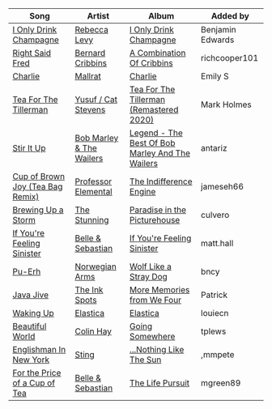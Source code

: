 | Song | Artist | Album | Added by |
|-|-|-|-|
| [I Only Drink Champagne](https://open.spotify.com/track/34jplcpSmWZzti1KbfuyZw) | [Rebecca Levy](https://open.spotify.com/artist/4nskIG5VkuYcUXhlSVDHaG) | [I Only Drink Champagne](https://open.spotify.com/album/5oYgSckWFwV7C6J1M8DaX6) | Benjamin Edwards |
| [Right Said Fred](https://open.spotify.com/track/6iPWeSBNyFjM07shPxuUup) | [Bernard Cribbins](https://open.spotify.com/artist/6XAyJtffF6kyT6wybicn1d) | [A Combination Of Cribbins](https://open.spotify.com/album/6QsNkxMj1d3WdQuASlDwcO) | richcooper101 |
| [Charlie](https://open.spotify.com/track/6SPOM20nWbQSBvTwzgIzqg) | [Mallrat](https://open.spotify.com/artist/4OSArit7O2Jaj4mgf3YN7A) | [Charlie](https://open.spotify.com/album/5p3g2nCVAeUIXzhBtTYWux) | Emily S |
| [Tea For The Tillerman](https://open.spotify.com/track/26uDUal1TkjwwOaQQt1Uwy) | [Yusuf / Cat Stevens](https://open.spotify.com/artist/08F3Y3SctIlsOEmKd6dnH8) | [Tea For The Tillerman (Remastered 2020)](https://open.spotify.com/album/44VxbAytHpVi3Rq8hRhild) | Mark Holmes |
| [Stir It Up](https://open.spotify.com/track/4FNm4ZJaUVLDCMXcqwS6zY) | [Bob Marley & The Wailers](https://open.spotify.com/artist/2QsynagSdAqZj3U9HgDzjD) | [Legend - The Best Of Bob Marley And The Wailers](https://open.spotify.com/album/4jKeipwuUTjlx9USNYdhZn) | antariz |
| [Cup of Brown Joy (Tea Bag Remix)](https://open.spotify.com/track/1tqDhEkvg2RvDTdwKWYz5r) | [Professor Elemental](https://open.spotify.com/artist/74v1evvmANyDL1LqJiFIWm) | [The Indifference Engine](https://open.spotify.com/album/4b6Lqq2w8ch9heyZGhKR5Y) | jameseh66 |
| [Brewing Up a Storm](https://open.spotify.com/track/7sroqRA4g1eBgjyuazSgN7) | [The Stunning](https://open.spotify.com/artist/1fEwGqdphBrvv5Vx79PjUi) | [Paradise in the Picturehouse](https://open.spotify.com/album/4XTjph4BK5o2kNGfmn69G4) | culvero |
| [If You're Feeling Sinister](https://open.spotify.com/track/7DVWZrkGOEKRzv9ZxeGQDP) | [Belle & Sebastian](https://open.spotify.com/artist/4I2BJf80C0skQpp1sQmA0h) | [If You're Feeling Sinister](https://open.spotify.com/album/0cR6FGQSOUDEwwapI7yfQZ) | matt.hall |
| [Pu-Erh](https://open.spotify.com/track/1uN2FOkROuQZKY9dPdxrIw) | [Norwegian Arms](https://open.spotify.com/artist/4JPWUAgHP1qOC2YfXj6kxn) | [Wolf Like a Stray Dog](https://open.spotify.com/album/5Mvybe7ykpJE0VCM0JZHsl) | bncy |
| [Java Jive](https://open.spotify.com/track/2HugYkS3bMJ905gQyXMS1c) | [The Ink Spots](https://open.spotify.com/artist/5bOsFzuJ6QZMr86ezC4oXY) | [More Memories from We Four](https://open.spotify.com/album/1dEfJMLgQIzIIPlzG1WjyY) | Patrick |
| [Waking Up](https://open.spotify.com/track/4Gz79kVUfXjvdChYYl2vh4) | [Elastica](https://open.spotify.com/artist/3l14gV4hIMAjmo7KUvEWTx) | [Elastica](https://open.spotify.com/album/00MAXeszCotk3g9q8KYJlZ) | louiecn |
| [Beautiful World](https://open.spotify.com/track/7E1gZbAh7yzpXH6SUsN2Rr) | [Colin Hay](https://open.spotify.com/artist/5mxB08ktCukEhGMg2YZeEv) | [Going Somewhere](https://open.spotify.com/album/1Nz5qR5kcOBV4ByER6M2OE) | tplews |
| [Englishman In New York](https://open.spotify.com/track/4KFM3A5QF2IMcc6nHsu3Wp) | [Sting](https://open.spotify.com/artist/0Ty63ceoRnnJKVEYP0VQpk) | [...Nothing Like The Sun](https://open.spotify.com/album/3mVCQqgwEvwD7lHy9KHi7R) | ,mmpete |
| [For the Price of a Cup of Tea](https://open.spotify.com/track/3R64A0qGWRcwysS0PHAHlD) | [Belle & Sebastian](https://open.spotify.com/artist/4I2BJf80C0skQpp1sQmA0h) | [The Life Pursuit](https://open.spotify.com/album/3G6qfauXGRxcWaCFZvGaLU) | mgreen89 |